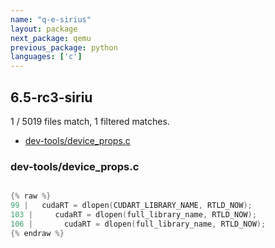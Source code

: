 ```yaml
---
name: "q-e-sirius"
layout: package
next_package: qemu
previous_package: python
languages: ['c']
---
```

## 6.5-rc3-siriu
1 / 5019 files match, 1 filtered matches.

 - [dev-tools/device_props.c](#dev-toolsdevice_propsc)

### dev-tools/device_props.c

```c

{% raw %}
99 |   cudaRT = dlopen(CUDART_LIBRARY_NAME, RTLD_NOW);
103 |     cudaRT = dlopen(full_library_name, RTLD_NOW);
106 |       cudaRT = dlopen(full_library_name, RTLD_NOW);
{% endraw %}

```